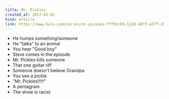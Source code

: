```yaml
---
title: Mr. Pickles
created_at: 2017-02-02
kind: article
link: https://www.hulu.com/series/mr-pickles-fff0cc65-123d-48ff-a57f-2bcaf1a6a4fd
---
```

- He humps something/someone
- He "talks" to an animal
- You hear "Good boy"
- Steve comes in the episode
- Mr. Pickles kills someone
- That one guitar riff
- Someone doesn't believe Grandpa
- You see a pickle
- "Mr. Pickles!!!!!"
- A pentagram
- The show is racist
